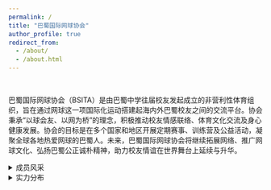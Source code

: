 ```yaml
---
permalink: /
title: "巴蜀国际网球协会"
author_profile: true
redirect_from: 
  - /about/
  - /about.html
---
```


<br/>

巴蜀国际网球协会（BSITA）是由巴蜀中学往届校友发起成立的非营利性体育组织，旨在通过网球这一项国际化运动搭建起海内外巴蜀校友之间的交流平台。协会秉承“以球会友、以网为桥”的理念，积极推动校友情感联络、体育文化交流及身心健康发展。协会的目标是在多个国家和地区开展定期赛事、训练营及公益活动，凝聚全球各地热爱网球的巴蜀人。未来，巴蜀国际网球协会将继续拓展网络、推广网球文化、弘扬巴蜀公正诚朴精神，助力校友情谊在世界舞台上延续与升华。



<details>
<summary>成员风采</summary>  

<img src="images/BSITA_level.png" width="400">



</details>

<details>
<summary>实力分布</summary>

<img src="images/BSITA_level.png" width="400">


  
</details>
